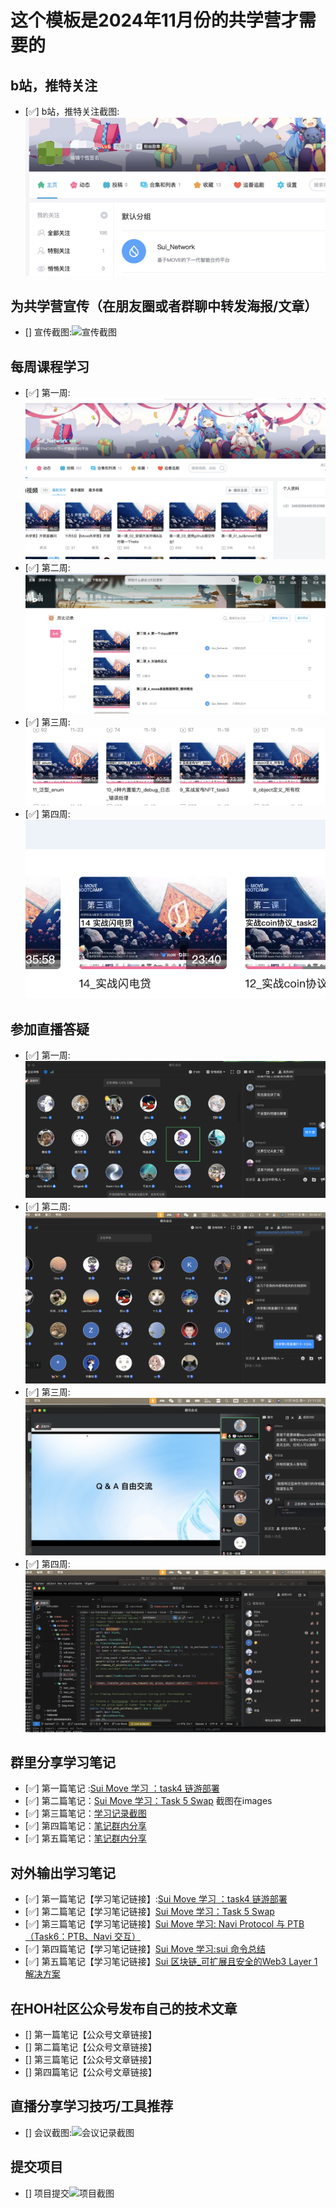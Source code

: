 # 这个模板是2024年11月份的共学营才需要的

## b站，推特关注

- [✅] b站，推特关注截图: ![关注截图](./images/b站关注.png)

## 为共学营宣传（在朋友圈或者群聊中转发海报/文章）

- [] 宣传截图:![宣传截图](./images/你的图片地址)

## 每周课程学习

- [✅] 第一周:![学习记录截图](./images/第一周课程完成.png)
- [✅] 第二周:![学习记录截图](./images/第二周视频完成.png)
- [✅] 第三周:![学习记录截图](./images/第三周课程.png)
- [✅] 第四周:![学习记录截图](./images/第四周课程.png)

## 参加直播答疑

- [✅] 第一周:![学习记录截图](./images/参加第一周直播.png)
- [✅] 第二周:![学习记录截图](./images/参加第二周周一直播.png)
- [✅] 第三周:![学习记录截图](./images/参加第三周.png)
- [✅] 第四周:![学习记录截图](./images/第四周直播答疑.png)

## 群里分享学习笔记

- [✅] 第一篇笔记 :[Sui Move 学习 ：task4 链游部署](https://learnblockchain.cn/article/9824)
- [✅] 第二篇笔记：[Sui Move 学习：Task 5 Swap](https://learnblockchain.cn/article/9877) 截图在images
- [✅] 第三篇笔记：[学习记录截图](./images/task6笔记截图.png)
- [✅] 第四篇笔记：[笔记群内分享](./images/笔记群内分享.png)
- [✅] 第五篇笔记：[笔记群内分享](./images/第五篇笔记分享.png)

## 对外输出学习笔记

- [✅] 第一篇笔记【学习笔记链接】:[Sui Move 学习 ：task4 链游部署](https://learnblockchain.cn/article/9824)
- [✅] 第二篇笔记【学习笔记链接】[Sui Move 学习：Task 5 Swap](https://learnblockchain.cn/article/9877)
- [✅] 第三篇笔记【学习笔记链接】[Sui Move 学习: Navi Protocol 与 PTB （Task6：PTB、Navi 交互）](https://learnblockchain.cn/article/9947)
- [✅] 第四篇笔记【学习笔记链接】[Sui Move 学习:sui 命令总结](https://learnblockchain.cn/article/9951)
- [✅] 第五篇笔记【学习笔记链接】[Sui 区块链_可扩展且安全的Web3 Layer 1 解决方案](https://learnblockchain.cn/article/10052)

## 在HOH社区公众号发布自己的技术文章

- [] 第一篇笔记【公众号文章链接】
- [] 第二篇笔记【公众号文章链接】
- [] 第三篇笔记【公众号文章链接】
- [] 第四篇笔记【公众号文章链接】

## 直播分享学习技巧/工具推荐

- [] 会议截图:![会议记录截图](./images/你的图片地址)

## 提交项目

- [] 项目提交![项目截图](./images/你的图片地址)


